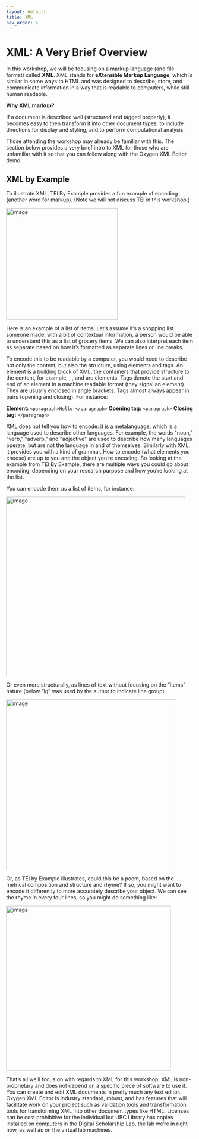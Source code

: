 ```yaml
---
layout: default
title: XML
nav_order: 5
---
```


# XML: A Very Brief Overview

In this workshop, we will be focusing on a markup language (and file format) called **XML**. XML stands for **eXtensible Markup Language**, which is similar in some ways to HTML and was designed to describe, store, and communicate information in a way that is readable to computers, while still human readable. 

**Why XML markup?**

If a document is described well (structured and tagged properly), it becomes easy to then transform it into other document types, to include directions for display and styling, and to perform computational analysis. 

Those attending the workshop may already be familiar with this. The section below provides a very brief intro to XML for those who are unfamiliar with it so that you can follow along with the Oxygen XML Editor demo.

## XML by Example

To illustrate XML, TEI By Example provides a fun example of encoding (another word for markup). (Note we will not discuss TEI in this workshop.)

<img width="300" alt="image" src="https://github.com/ubc-library-rc/oxygen/assets/100799888/6a27bddd-9836-40c6-8481-e59de5bb75b1">

Here is an example of a list of items. Let’s assume it’s a shopping list someone made: with a bit of contextual information, a person would be able to understand this as a list of grocery items. We can also interpret each item as separate based on how it’s formatted as separate lines or line breaks.

To encode this to be readable by a computer, you would need to describe not only the content, but also the structure, using elements and tags. An element is a building block of XML, the containers that provide structure to the content, for example, <paragraph>, <name>, and <subject> are elements. Tags denote the start and end of an element in a machine readable format (they signal an element). They are usually enclosed in angle brackets. Tags almost always appear in pairs (opening and closing). For instance:

**Element:** ``<paragraph>Hello!</paragraph>``
**Opening tag:** ``<paragraph>``
**Closing tag:** ``</paragraph>``
  
XML does not tell you _how_ to encode: it is a metalanguage, which is a language used to describe other languages. For example, the words "noun," "verb," "adverb," and "adjective" are used to describe how many languages operate, but are not the language in and of themselves. Similarly with XML, it provides you with a kind of grammar. How to encode (what elements you choose) are up to you and the object you’re encoding. So looking at the example from TEI By Example, there are multiple ways you could go about encoding, depending on your research purpose and how you’re looking at the list.
  
You can encode them as a list of items, for instance:

<img width="482" alt="image" src="https://github.com/ubc-library-rc/oxygen/assets/100799888/c9adbec2-fb5d-410c-a10c-ef414de6910c">

Or even more structurally, as lines of text without focusing on the “items” nature (below “lg” was used by the author to indicate line group).

<img width="458" alt="image" src="https://github.com/ubc-library-rc/oxygen/assets/100799888/bef12b09-d681-4d4b-8d4f-50fbb6ec296b">

Or, as TEI by Example illustrates, could this be a poem, based on the metrical composition and structure and rhyme? If so, you might want to encode it differently to more accurately describe your object. We can see the rhyme in every four lines, so you might do something like:

<img width="443" alt="image" src="https://github.com/ubc-library-rc/oxygen/assets/100799888/7d31542b-a7df-4fb9-9f22-5efd6e075050">

That’s all we’ll focus on with regards to XML for this workshop. XML is non-proprietary and does not depend on a specific piece of software to use it. You can create and edit XML documents in pretty much any text editor. Oxygen XML Editor is industry standard, robust, and has features that will facilitate work on your project such as validation tools and transformation tools for transforming XML into other document types like HTML. Licenses can be cost prohibitive for the individual but UBC Library has copies installed on computers in the Digital Scholarship Lab, the lab we’re in right now, as well as on the virtual lab machines.
